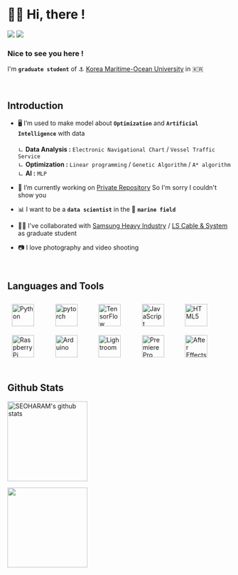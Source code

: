 # <div align="left">👋🏻 Hi, there !</div>  
  
<a href="https://github.com/seoharam"><img src="https://img.shields.io/badge/github-%2324292e?style=flat-square&logo=github&logoColor=white"/></a>
<a href="https://www.youtube.com/channel/UCnhYhTtz-_H83UwtQlzHYaA"><img src="https://img.shields.io/badge/youtube-FF0000?style=flat-square&logo=youtube&logoColor=white"/></a>
  
### Nice to see you here !  
I'm **`graduate student`** of ⚓ [Korea Maritime-Ocean University](https://www.kmou.ac.kr/kmou/main.do) in 🇰🇷

  
<br/>  



## Introduction  
<tr><td valign="top" width="50%">

- 🖥️ I’m used to make model about **`Optimization`** and **`Artificial Intelligence`** with data </br>
    </br>
   ㄴ **Data Analysis :** `Electronic Navigational Chart`  /  `Vessel Traffic Service` </br>
   ㄴ **Optimization :** `Linear programming`  /  `Genetic Algorithm`  /  `A* algorithm` </br>
   ㄴ **AI :** `MLP` </br>
  

- 🔏 I’m currently working on [Private Repository](https://github.com/seoharam/LscnsProject) So I'm sorry I couldn't show you
  

- 📊 I want to be a **`data scientist`** in the 🚢 **`marine field`**


- 🤝🏻 I've collaborated with [Samsung Heavy Industry](http://www.samsungshi.com/) / [LS Cable & System](https://www.lscns.co.kr/) as graduate student


- 📷 I love photography and video shooting


</td><td valign="top" width="50%">



</td></tr>

<br/>  


## Languages and Tools  
<div align="left">  
<a href="https://www.python.org/" target="_blank"><img style="margin: 10px" src="https://profilinator.rishav.dev/skills-assets/python-original.svg" alt="Python" height="50" /></a> &nbsp; &nbsp; &nbsp;
<a href="https://pytorch.org/" target="_blank"><img style="margin: 10px" src="https://profilinator.rishav.dev/skills-assets/pytorch-icon.svg" alt="pytorch" height="50" /></a> &nbsp; &nbsp; &nbsp;
<a href="https://www.tensorflow.org/" target="_blank"><img style="margin: 10px" src="https://profilinator.rishav.dev/skills-assets/tensorflow-icon.svg" alt="TensorFlow" height="50" /></a> &nbsp; &nbsp; &nbsp;
<a href="https://www.javascript.com/" target="_blank"><img style="margin: 10px" src="https://profilinator.rishav.dev/skills-assets/javascript-original.svg" alt="JavaScript" height="50" /></a> &nbsp; &nbsp; &nbsp;
<a href="https://en.wikipedia.org/wiki/HTML5" target="_blank"><img style="margin: 10px" src="https://profilinator.rishav.dev/skills-assets/html5-original-wordmark.svg" alt="HTML5" height="50" /></a> &nbsp; &nbsp; &nbsp;
<a href="https://www.raspberrypi.org/" target="_blank"><img style="margin: 10px" src="https://profilinator.rishav.dev/skills-assets/raspberrypi.png" alt="Raspberry Pi" height="50" /></a> &nbsp; &nbsp; &nbsp;
<a href="https://www.arduino.cc/" target="_blank"><img style="margin: 10px" src="https://profilinator.rishav.dev/skills-assets/arduino.png" alt="Arduino" height="50" /></a> &nbsp; &nbsp; &nbsp;
<a href="https://www.adobe.com/products/photoshop-lightroom.html" target="_blank"><img style="margin: 10px" src="https://profilinator.rishav.dev/skills-assets/lightroom.png" alt="Lightroom" height="50" /></a> &nbsp; &nbsp; &nbsp;
<a href="https://www.adobe.com/in/products/premiere.html" target="_blank"><img style="margin: 10px" src="https://profilinator.rishav.dev/skills-assets/adobepremierepro.png" alt="Premiere Pro" height="50" /></a> &nbsp; &nbsp; &nbsp;
<a href="https://www.adobe.com/in/products/aftereffects.html" target="_blank"><img style="margin: 10px" src="https://profilinator.rishav.dev/skills-assets/aftereffects.png" alt="After Effects" height="50" /></a>  
</div>  

<br/>  


## Github Stats  
<tr><td valign="left" width="50%">

<a href="https://github.com/imysh578"><img align="center" style="height:180px" src="https://github-readme-stats.vercel.app/api?username=seoharam&show_icons=true&count_private=true&include_all_commits=true&theme=graywhite&hide_border=true" alt="SEOHARAM's github stats" /></a>

<a href="https://github.com/imysh578"><img align="center" style="height:180px" src="https://github-readme-stats.vercel.app/api/top-langs/?username=seoharam&layout=compact&count_private=true&theme=graywhite&hide_border=true"/></a>

</td></tr>

<br/>  

  

<br/>  

  

<br/>  


<br />
